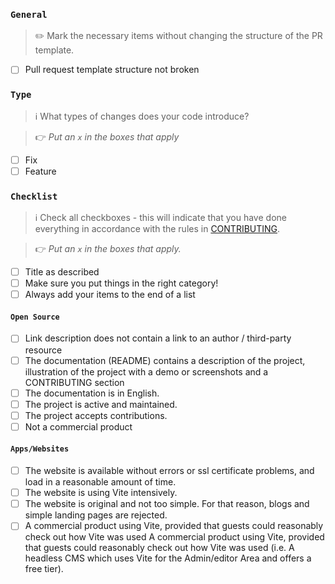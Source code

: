 ### `General`
> ✏️ Mark the necessary items without changing the structure of the PR template.

- [ ] Pull request template structure not broken

### `Type`

> ℹ️  What types of changes does your code introduce?

> 👉 _Put an `x` in the boxes that apply_

- [ ] Fix
- [ ] Feature 

### `Checklist`

> ℹ️  Check all checkboxes - this will indicate that you have done everything in accordance with the rules in [CONTRIBUTING](https://github.com/vuejs/awesome-vue/blob/master/.github/contributing.md).

> 👉  _Put an `x` in the boxes that apply._

- [ ] Title as described
- [ ] Make sure you put things in the right category!
- [ ] Always add your items to the end of a list

#### `Open Source`

- [ ] Link description does not contain a link to an author / third-party resource
- [ ] The documentation (README) contains a description of the project, illustration of the project with a demo or screenshots and a CONTRIBUTING section
- [ ] The documentation is in English.
- [ ] The project is active and maintained.
- [ ] The project accepts contributions.
- [ ] Not a commercial product

#### `Apps/Websites`

- [ ] The website is available without errors or ssl certificate problems, and load in a reasonable amount of time.
- [ ] The website is using Vite intensively.
- [ ] The website is original and not too simple. For that reason, blogs and simple landing pages are rejected.
- [ ] A commercial product using Vite, provided that guests could reasonably check out how Vite was used A commercial product using Vite, provided that guests could reasonably check out how Vite was used (i.e. A headless CMS which uses Vite for the Admin/editor Area and offers a free tier).
